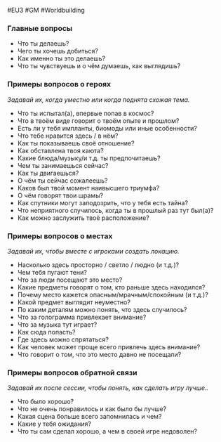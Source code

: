 #EU3 #GM #Worldbuilding

### Главные вопросы
- Что ты делаешь?
- Чего ты хочешь добиться?
- Как именно ты это делаешь?
- Что ты чувствуешь и о чём думаешь, как выглядишь?

### Примеры вопросов о героях
*Задавай их, когда уместно или когда поднята схожая тема.*
- Что ты испытал(а), впервые попав в космос?
- Что в твоём виде говорит о твоём опыте и прошлом?
- Есть ли у тебя импланты, биомоды или иные особенности?
- Что тебе нравится здесь / в нём?
- Как ты показываешь своё отношение?
- Как обставлена твоя каюта?
- Какие блюда/музыку/и т.д. ты предпочитаешь?
- Чем ты занимаешься сейчас?
- Как ты двигаешься?
- О чём ты сейчас сожалеешь?
- Каков был твой момент наивысшего триумфа?
- О чём говорят твои шрамы?
- Как спутники могут заподозрить, что у тебя есть тайна?
- Что неприятного случилось, когда ты в прошлый раз тут был(а)?
- Как можно заслужить твоё расположение?

### Примеры вопросов о местах
*Задавай их, чтобы вместе с игроками создать локацию.*
- Насколько здесь просторно / светло / людно (и т.д.)?
- Чем тебя пугают тени?
- Что за люди посещают это место?
- Какие предметы говорят о том, кто раньше здесь находился?
- Почему место кажется опасным/мрачным/спокойным (и т.д.)?
- Какой предмет выглядит неуместно?
- По каким деталям можно понять, что здесь случилось?
- Что за голограмма привлекает внимание?
- Что за музыка тут играет?
- Как сюда попасть?
- Где здесь можно спрятаться?
- Как человек может проще всего привлечь здесь внимание?
- Что говорит о том, что это место давно не посещали?

### Примеры вопросов обратной связи
*Задавай их после сессии, чтобы понять, как сделать игру лучше..*
- Что было хорошо?
- Что не очень понравилось и как было бы лучше?
- Какая сцена больше всего запомнилась и чем?
- Какие у тебя ожидания?
- Что ты сам сделал хорошо, а чем в своей игре недоволен?